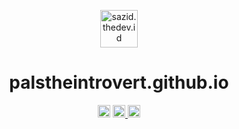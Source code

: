 <p align="center">
  <a href="https://sazid.thedev.id">
    <img src="https://cdn.statically.io/avatar/shape=rounded/Pa" alt="sazid.thedev.id" height="60"/>
  </a>
</p>
<h1 align="center">palstheintrovert.github.io</h1>
<p align="center">
<a>
    <img src="https://github.com/palstheintrovert/palstheintrovert.github.io/workflows/CodeQL/badge.svg" alt="CodeQL" height="20"/>
  </a>
<a href="https://deepscan.io/dashboard#view=project&tid=11871&pid=14810&bid=284091">
    <img src="https://deepscan.io/api/teams/11871/projects/14810/branches/284091/badge/grade.svg" alt="DeepScan grade" height="20"/>
  </a>
<a target="_blank" href="https://github.com/prettier/prettier">
    <img src="https://img.shields.io/badge/code_style-prettier-ff69b4.svg?style=rounded-square" alt="code style prettier" height="20"/>
  </a>
</p>
